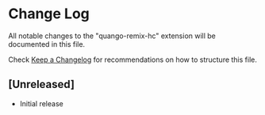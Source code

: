 # Change Log
All notable changes to the "quango-remix-hc" extension will be documented in this file.

Check [Keep a Changelog](http://keepachangelog.com/) for recommendations on how to structure this file.

## [Unreleased]
- Initial release
